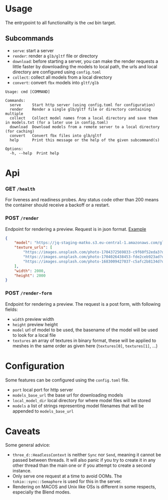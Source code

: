 # Usage

The entrypoint to all functionality is the `cmd` bin target.

## Subcommands

- `serve`: start a server
- `render`: render a `glb/gltf` file or directory
- `download`: before starting a server, you can make the render requests a little faster
  by downloading the models to local path, the urls and local directory are configured using `config.toml`
- `collect`: collect all models from a local directory
- `convert`: convert `fbx` models into `gltf/glb`

```
Usage: cmd [COMMAND]

Commands:
  serve     Start http server (using config.toml for configuration)
  render    Render a single glb/gltf file or directory containing multiple
  collect   Collect model names from a local directory and save them in models.txt (for a later use in config.toml)
  download  Download models from a remote server to a local directory (for caching)
  convert   Convert fbx files into glb/gltf
  help      Print this message or the help of the given subcommand(s)

Options:
  -h, --help  Print help
```

# Api

### GET `/health`

For liveness and readiness probes.
Any status code other than 200 means the container should receive a backoff or a restart.

### POST `/render`

Endpoint for rendering a preview.
Request is in json format. [Example](request.json)

```json
{
    "model": "https://jq-staging-matko.s3.eu-central-1.amazonaws.com/gltf/1_p1_duvet-cover_1350x2000.glb",
    "texture_urls": [
        "https://images.unsplash.com/photo-1704372569833-c9f60f52eda3?q=80&w=3387&auto=format&fit=crop&ixlib=rb-4.0.3&ixid=M3wxMjA3fDB8MHxwaG90by1wYWdlfHx8fGVufDB8fHx8fA%3D%3D",
        "https://images.unsplash.com/photo-1704026438453-fde2ceb923ad?q=80&w=3436&auto=format&fit=crop&ixlib=rb-4.0.3&ixid=M3wxMjA3fDB8MHxwaG90by1wYWdlfHx8fGVufDB8fHx8fA%3D%3D",
        "https://images.unsplash.com/photo-1683009427037-c5afc2b8134d?q=80&w=3540&auto=format&fit=crop&ixlib=rb-4.0.3&ixid=M3wxMjA3fDF8MHxwaG90by1wYWdlfHx8fGVufDB8fHx8fA%3D%3D"
    ],
    "width": 2000,
    "height": 2000
}
```

### POST `/render-form`

Endpoint for rendering a preview.
The request is a post form, with following fields:

- `width` preview width
- `height` preview height
- `model` url of model to be used, the basename of the model will be used to look for a local file
- `textures` an array of textures in binary format, these will be applied to meshes
  in the same order as given here (`textures[0]`, `textures[1]`, ...)

# Configuration

Some features can be configured using the `config.toml` file.

- `port` local port for http server
- `models_base_url` the base url for downloading models
- `local_model_dir` local directory for where model files will be stored
- `models` a list of strings representing model filenames
  that will be appended to `models_base_url`

# Caveats

Some general advice:

- `three_d::HeadlessContext` is neither `Sync` nor `Send`,
  meaning it cannot be passed between threads. It will also panic if you try
  to create it in any other thread than the main one
  or if you attempt to create a second instance.
- Only serve one request at a time to avoid OOMs.
  The `tokio::sync::Semaphore` is used for this in the server.
- Rendering on MACOS and Unix like OSs is different in some respects,
  especially the Blend modes. 
